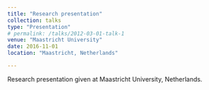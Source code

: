 ```yaml
---
title: "Research presentation"
collection: talks
type: "Presentation"
# permalink: /talks/2012-03-01-talk-1
venue: "Maastricht University"
date: 2016-11-01
location: "Maastricht, Netherlands"

---
```


Research presentation given at Maastricht University, Netherlands.

